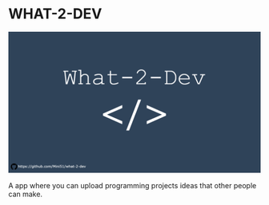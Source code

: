 # WHAT-2-DEV


![Image](./assets/what-2-devpng.png)

A app where you can upload programming projects ideas that other people can make.
